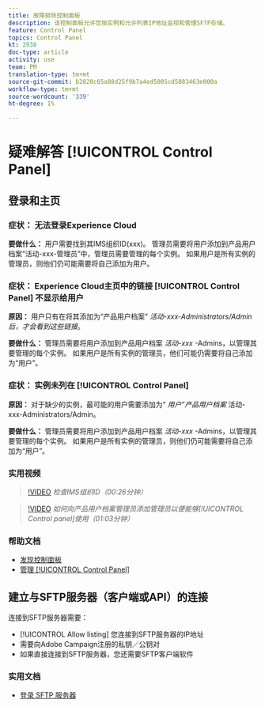 ```yaml
---
title: 故障排除控制面板
description: 该控制面板允许您按实例和允许列表IP地址监视和管理SFTP存储。
feature: Control Panel
topics: Control Panel
kt: 2938
doc-type: article
activity: use
team: PM
translation-type: tm+mt
source-git-commit: b2820c65a88d25f9b7a4ed5005cd5083463e000a
workflow-type: tm+mt
source-wordcount: '339'
ht-degree: 1%

---
```



# 疑难解答 [!UICONTROL Control Panel]

## 登录和主页

### 症状： 无法登录Experience Cloud

**要做什么：**
用户需要找到其IMS组织ID(xxx)。 管理员需要将用户添加到产品用户档案“活动-xxx-管理员”中，管理员需要管理的每个实例。 如果用户是所有实例的管理员，则他们仍可能需要将自己添加为用户。

### 症状： Experience Cloud主页中的链接 [!UICONTROL Control Panel] 不显示给用户

**原因：**
用户只有在将其添加为“产品用户档案” _活动-xxx-Administrators/Admin后，才会看到这些链接_。

**要做什么：**
管理员需要将用户添加到产品用户档案 _活动-xxx_ -Admins，以管理其要管理的每个实例。 如果用户是所有实例的管理员，他们可能仍需要将自己添加为“用户”。

### 症状： 实例未列在 [!UICONTROL Control Panel]

**原因：**
对于缺少的实例，最可能的用户需要添加为“ _用户”产品用户档案_ 活动-xxx-Administrators/Admin。

**要做什么：**
管理员需要将用户添加到产品用户档案 _活动-xxx_ -Admins，以管理其要管理的每个实例。 如果用户是所有实例的管理员，则他们仍可能需要将自己添加为“用户”。

### 实用视频

>[!VIDEO](https://video.tv.adobe.com/v/27183?quality=12)
*检查IMS组织ID（00:26分钟）*

>[!VIDEO](https://video.tv.adobe.com/v/27147?quality=12)
*如何向产品用户档案管理员添加管理员以便能够[!UICONTROL Control panel]使用（01:03分钟）*

### 帮助文档

* [发现控制面板](https://helpx.adobe.com/campaign/kb/control-panel-overview.html)
* [管理 [!UICONTROL Control Panel]](https://helpx.adobe.com/campaign/kb/control-panel-access.html)

## 建立与SFTP服务器（客户端或API）的连接

连接到SFTP服务器需要：

* [!UICONTROL Allow listing] 您连接到SFTP服务器的IP地址
* 需要向Adobe Campaign注册的私钥／公钥对
* 如果直接连接到SFTP服务器，您还需要SFTP客户端软件

### 实用文档

* [登录 SFTP 服务器](https://helpx.adobe.com/campaign/kb/control-panel-sftp.html#LoggingintoyourSFTPserver)

